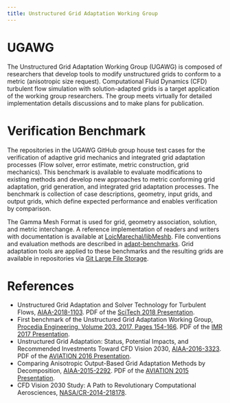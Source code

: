 ```yaml
---
title: Unstructured Grid Adaptation Working Group
---
```


# UGAWG
The Unstructured Grid Adaptation Working Group (UGAWG) is composed of
researchers that develop tools to modify unstructured grids to conform
to a metric (anisotropic size request).
Computational Fluid Dynamics
(CFD) turbulent flow simulation with solution-adapted grids is a target
application of the working group researchers.
The group meets virtually for detailed implementation details discussions
and to make plans for publication.

# Verification Benchmark
The repositories in the UGAWG GitHub group house test cases for the
verification of adaptive grid mechanics and integrated grid adaptation
processes (Flow solver, error estimate, metric construction, grid mechanics).
This benchmark is available to evaluate modifications to
existing methods and develop new approaches to metric conforming
grid adaptation, grid generation, and integrated grid adaptation
processes.
The benchmark is collection of case descriptions,
geometry, input grids, and output grids,
which define expected performance
and enables verification by comparison.

The Gamma Mesh Format is used for grid, geometry association, solution, and
metric interchange.
A reference implementation of readers and writers with
documentation is available at
[LoicMarechal/libMeshb](https://github.com/LoicMarechal/libMeshb).
File conventions and evaluation methods are described in
[adapt-benchmarks](https://github.com/UGAWG/adapt-benchmarks).
Grid adaptation tools are applied to these benchmarks and
the resulting grids are available in repositories via
[Git Large File Storage](https://git-lfs.github.com/).

# References
- Unstructured Grid Adaptation and Solver Technology for Turbulent Flows, [AIAA-2018-1103](https://arc.aiaa.org/doi/abs/10.2514/6.2018-1103). PDF of the [SciTech 2018 Presentation](pdf/aiaa-2018-1103-solver-tech-adapt-talk.pdf). 
- First benchmark of the Unstructured Grid Adaptation Working Group, [Procedia Engineering, Volume 203, 2017, Pages 154-166](https://doi.org/10.1016/j.proeng.2017.09.800). PDF of the [IMR 2017 Presentation](pdf/ugawg-imr-2017-benchmark-1-talk.pdf).
- Unstructured Grid Adaptation: Status, Potential
Impacts, and Recommended Investments Toward
CFD Vision 2030, [AIAA-2016-3323](https://arc.aiaa.org/doi/abs/10.2514/6.2016-3323). PDF of the [AVIATION 2016 Presentation](pdf/aiaa-2016-3323-grid-adapt-2030-talk.pdf).
- Comparing Anisotropic Output-Based Grid Adaptation Methods by Decomposition, [AIAA-2015-2292](https://arc.aiaa.org/doi/abs/10.2514/6.2015-2292). PDF of the [AVIATION 2015 Presentation](pdf/aiaa-2015-2292-decomposition-talk.pdf).
- CFD Vision 2030 Study: A Path to Revolutionary Computational Aerosciences, [NASA/CR-2014-218178](https://ntrs.nasa.gov/search.jsp?R=20140003093).